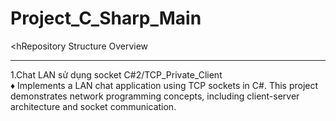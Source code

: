 # Project_C_Sharp_Main
<hRepository Structure Overview

---

1.Chat LAN sử dụng socket C#2/TCP_Private_Client
<br>
♦ Implements a LAN chat application using TCP sockets in C#. This project demonstrates network programming concepts, including client-server architecture and socket communication.
